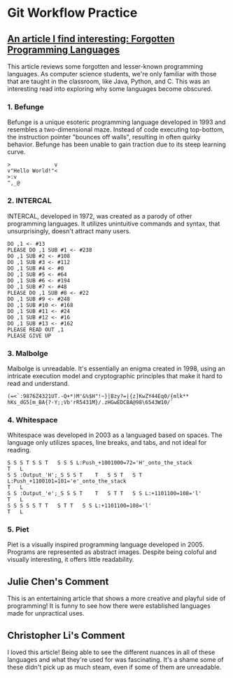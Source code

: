 # Git Workflow Practice
## [An article I find interesting: Forgotten Programming Languages](https://dev.to/idurar/unearthing-the-forgotten-lesser-known-and-unused-programming-languages-4fdn)

This article reviews some forgotten and lesser-known programming languages. As computer science students, we're only familiar with those that are taught in the classroom, like Java, Python, and C. This was an interesting read into exploring why some languages become obscured.

### 1. Befunge
Befunge is a unique esoteric programming language developed in 1993 and resembles a two-dimensional maze. Instead of code executing top-bottom, the instruction pointer "bounces off walls", resulting in often quirky behavior. Befunge has been unable to gain traction due to its steep learning curve.
```
>              v
v"Hello World!"<
>:v
^,_@

```
### 2. INTERCAL
INTERCAL, developed in 1972, was created as a parody of other programming languages. It utilizes unintuitive commands and syntax, that unsurprisingly, doesn't attract many users.

```
DO ,1 <- #13
PLEASE DO ,1 SUB #1 <- #238
DO ,1 SUB #2 <- #108
DO ,1 SUB #3 <- #112
DO ,1 SUB #4 <- #0
DO ,1 SUB #5 <- #64
DO ,1 SUB #6 <- #194
DO ,1 SUB #7 <- #48
PLEASE DO ,1 SUB #8 <- #22
DO ,1 SUB #9 <- #248
DO ,1 SUB #10 <- #168
DO ,1 SUB #11 <- #24
DO ,1 SUB #12 <- #16
DO ,1 SUB #13 <- #162
PLEASE READ OUT ,1
PLEASE GIVE UP
```
### 3. Malbolge
Malbolge is unreadable. It's essentially an enigma created in 1998, using an intricate execution model and cryptographic principles that make it hard to read and understand.

```
(=<`:9876Z4321UT.-Q+*)M'&%$H"!~}|Bzy?=|{z]KwZY44Eq0/{mlk**
hKs_dG5[m_BA{?-Y;;Vb'rR5431M}/.zHGwEDCBA@98\6543W10/`
```
### 4. Whitespace
Whitespace was developed in 2003 as a languaged based on spaces. The language only utilizes spaces, line breaks, and tabs, and not ideal for reading.
```
S S S T S S T   S S S L:Push_+1001000=72='H'_onto_the_stack
T   L
S S :Output_'H';_S S S T    T   S S T   S T L:Push_+1100101=101='e'_onto_the_stack
T   L
S S :Output_'e';_S S S T    T   S T T   S S L:+1101100=108='l'
T   L
S S S S S T T   S T T   S S L:+1101100=108='l'
T   L
```
### 5.  Piet
Piet is a visually inspired programming language developed in 2005. Programs are represented as abstract images. Despite being coloful and visually interesting, it offers little readability.      

## Julie Chen's Comment
This is an entertaining article that shows a more creative and playful side of programming! It is funny to see how there were established languages made for unpractical uses.

## Christopher Li's Comment
I loved this article! Being able to see the different nuances in all of these languages and what they're used for was fascinating. It's a shame some of these didn't pick up as much steam, even if some of them are unreadable.

